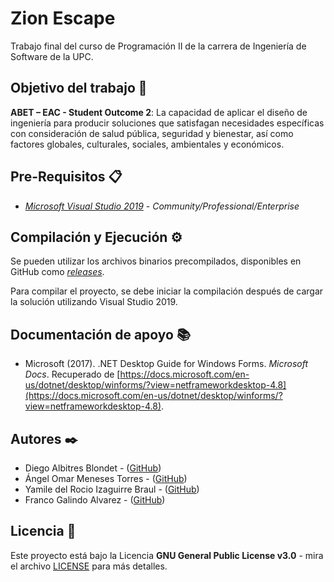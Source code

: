 # Zion Escape

Trabajo final del curso de Programación II de la carrera de Ingeniería de Software de la UPC.

## Objetivo del trabajo 🚀

**ABET – EAC - Student Outcome 2**: La capacidad de aplicar el diseño de ingeniería para producir soluciones que satisfagan necesidades específicas con consideración de salud pública, seguridad y bienestar, así como factores globales, culturales, sociales, ambientales y económicos.

## Pre-Requisitos 📋

- [_Microsoft Visual Studio 2019_](https://visualstudio.microsoft.com/) - _Community/Professional/Enterprise_

## Compilación y Ejecución ⚙️

Se pueden utilizar los archivos binarios precompilados, disponibles en GitHub como [_releases_](https://github.com/dalbitresb12/zion-escape/releases).

Para compilar el proyecto, se debe iniciar la compilación después de cargar la solución utilizando Visual Studio 2019.

## Documentación de apoyo 📚

- Microsoft (2017). .NET Desktop Guide for Windows Forms. _Microsoft Docs_. Recuperado de [https://docs.microsoft.com/en-us/dotnet/desktop/winforms/?view=netframeworkdesktop-4.8](https://docs.microsoft.com/en-us/dotnet/desktop/winforms/?view=netframeworkdesktop-4.8).

## Autores ✒️

- Diego Albitres Blondet - ([GitHub](https://github.com/dalbitresb12))
- Ángel Omar Meneses Torres - ([GitHub](https://github.com/amenes12))
- Yamile del Rocio Izaguirre Braul - ([GitHub](https://github.com/IzaYam))
- Franco Galindo Alvarez - ([GitHub](https://github.com/FrowsyFrog))

## Licencia 📄

Este proyecto está bajo la Licencia **GNU General Public License v3.0** - mira el archivo [LICENSE](LICENSE) para más detalles.
